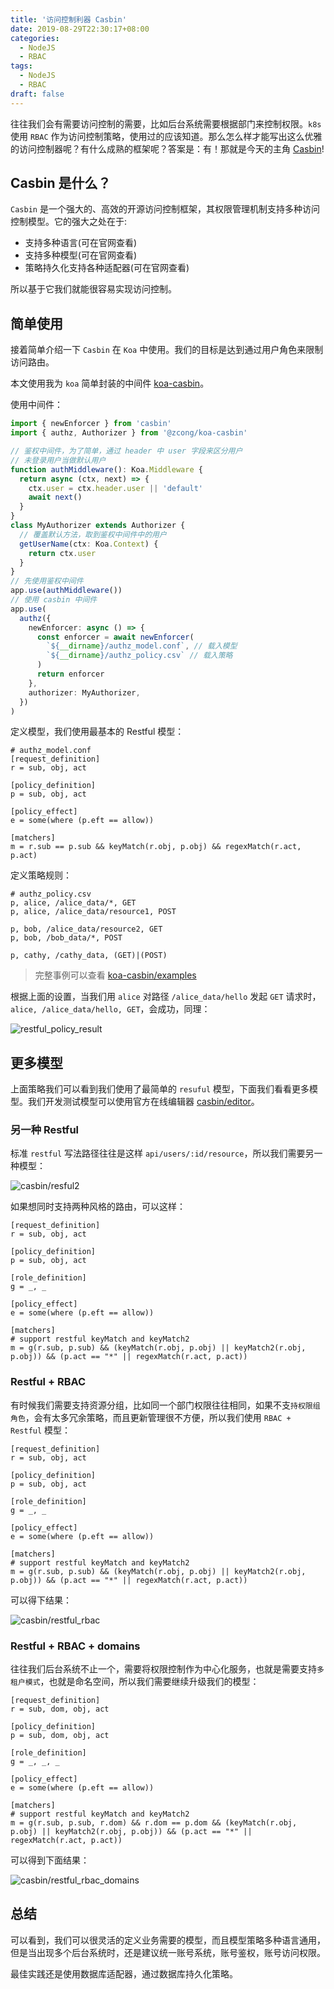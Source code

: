 ```yaml
---
title: '访问控制利器 Casbin'
date: 2019-08-29T22:30:17+08:00
categories:
  - NodeJS
  - RBAC
tags:
  - NodeJS
  - RBAC
draft: false
---
```


往往我们会有需要访问控制的需要，比如后台系统需要根据部门来控制权限。`k8s` 使用 `RBAC` 作为访问控制策略，使用过的应该知道。那么怎么样才能写出这么优雅的访问控制器呢？有什么成熟的框架呢？答案是：有！那就是今天的主角 [Casbin](https://casbin.org/en/)!

<!--more-->

## Casbin 是什么？

`Casbin` 是一个强大的、高效的开源访问控制框架，其权限管理机制支持多种访问控制模型。它的强大之处在于:

- 支持多种语言(可在官网查看)
- 支持多种模型(可在官网查看)
- 策略持久化支持各种适配器(可在官网查看)

所以基于它我们就能很容易实现访问控制。

## 简单使用

接着简单介绍一下 `Casbin` 在 `Koa` 中使用。我们的目标是达到通过用户角色来限制访问路由。

本文使用我为 `koa` 简单封装的中间件 [koa-casbin](https://github.com/zcong1993/koa-casbin)。

使用中间件：

```ts
import { newEnforcer } from 'casbin'
import { authz, Authorizer } from '@zcong/koa-casbin'

// 鉴权中间件，为了简单，通过 header 中 user 字段来区分用户
// 未登录用户当做默认用户
function authMiddleware(): Koa.Middleware {
  return async (ctx, next) => {
    ctx.user = ctx.header.user || 'default'
    await next()
  }
}
class MyAuthorizer extends Authorizer {
  // 覆盖默认方法，取到鉴权中间件中的用户
  getUserName(ctx: Koa.Context) {
    return ctx.user
  }
}
// 先使用鉴权中间件
app.use(authMiddleware())
// 使用 casbin 中间件
app.use(
  authz({
    newEnforcer: async () => {
      const enforcer = await newEnforcer(
        `${__dirname}/authz_model.conf`, // 载入模型
        `${__dirname}/authz_policy.csv` // 载入策略
      )
      return enforcer
    },
    authorizer: MyAuthorizer,
  })
)
```

定义模型，我们使用最基本的 Restful 模型：

```
# authz_model.conf
[request_definition]
r = sub, obj, act

[policy_definition]
p = sub, obj, act

[policy_effect]
e = some(where (p.eft == allow))

[matchers]
m = r.sub == p.sub && keyMatch(r.obj, p.obj) && regexMatch(r.act, p.act)
```

定义策略规则：

```
# authz_policy.csv
p, alice, /alice_data/*, GET
p, alice, /alice_data/resource1, POST

p, bob, /alice_data/resource2, GET
p, bob, /bob_data/*, POST

p, cathy, /cathy_data, (GET)|(POST)
```

> 完整事例可以查看 [koa-casbin/examples](https://github.com/zcong1993/koa-casbin/tree/master/examples)

根据上面的设置，当我们用 `alice` 对路径 `/alice_data/hello` 发起 `GET` 请求时，`alice, /alice_data/hello, GET`，会成功，同理：

![restful_policy_result](/casbin/restful_policy_result.png)

## 更多模型

上面策略我们可以看到我们使用了最简单的 `resuful` 模型，下面我们看看更多模型。我们开发测试模型可以使用官方在线编辑器 [casbin/editor](https://casbin.org/en/editor)。

### 另一种 Restful

标准 `restful` 写法路径往往是这样 `api/users/:id/resource`，所以我们需要另一种模型：

![casbin/resful2](/casbin/restful2.png)

如果想同时支持两种风格的路由，可以这样：

```
[request_definition]
r = sub, obj, act

[policy_definition]
p = sub, obj, act

[role_definition]
g = _, _

[policy_effect]
e = some(where (p.eft == allow))

[matchers]
# support restful keyMatch and keyMatch2
m = g(r.sub, p.sub) && (keyMatch(r.obj, p.obj) || keyMatch2(r.obj, p.obj)) && (p.act == "*" || regexMatch(r.act, p.act))
```

### Restful + RBAC

有时候我们需要支持资源分组，比如同一个部门权限往往相同，如果不支`持权限组角色`，会有太多冗余策略，而且更新管理很不方便，所以我们使用 `RBAC + Restful` 模型：

```
[request_definition]
r = sub, obj, act

[policy_definition]
p = sub, obj, act

[role_definition]
g = _, _

[policy_effect]
e = some(where (p.eft == allow))

[matchers]
# support restful keyMatch and keyMatch2
m = g(r.sub, p.sub) && (keyMatch(r.obj, p.obj) || keyMatch2(r.obj, p.obj)) && (p.act == "*" || regexMatch(r.act, p.act))
```

可以得下结果：

![casbin/restful_rbac](/casbin/restful_rbac.png)

### Restful + RBAC + domains

往往我们后台系统不止一个，需要将权限控制作为中心化服务，也就是需要支持`多租户模式`，也就是命名空间，所以我们需要继续升级我们的模型：

```
[request_definition]
r = sub, dom, obj, act

[policy_definition]
p = sub, dom, obj, act

[role_definition]
g = _, _, _

[policy_effect]
e = some(where (p.eft == allow))

[matchers]
# support restful keyMatch and keyMatch2
m = g(r.sub, p.sub, r.dom) && r.dom == p.dom && (keyMatch(r.obj, p.obj) || keyMatch2(r.obj, p.obj)) && (p.act == "*" || regexMatch(r.act, p.act))
```

可以得到下面结果：

![casbin/restful_rbac_domains](/casbin/restful_rbac_domains.png)

## 总结

可以看到，我们可以很灵活的定义业务需要的模型，而且模型策略多种语言通用，但是当出现多个后台系统时，还是建议统一账号系统，账号鉴权，账号访问权限。

最佳实践还是使用数据库适配器，通过数据库持久化策略。
